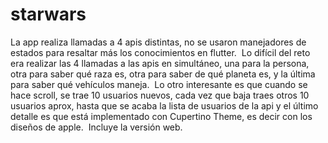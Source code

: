 # starwars
La app realiza llamadas a 4 apis distintas, no se usaron manejadores de estados para resaltar más los conocimientos en flutter.  Lo difícil del reto era realizar las 4 llamadas a las apis en simultáneo, una para la persona, otra para saber qué raza es, otra para saber de qué planeta es, y la última para saber qué vehículos maneja.  Lo otro interesante es que cuando se hace scroll, se trae 10 usuarios nuevos, cada vez que baja traes otros 10 usuarios aprox, hasta que se acaba la lista de usuarios de la api y el último detalle es que está implementado con Cupertino Theme, es decir con los diseños de apple. 
Incluye la versión web. 

